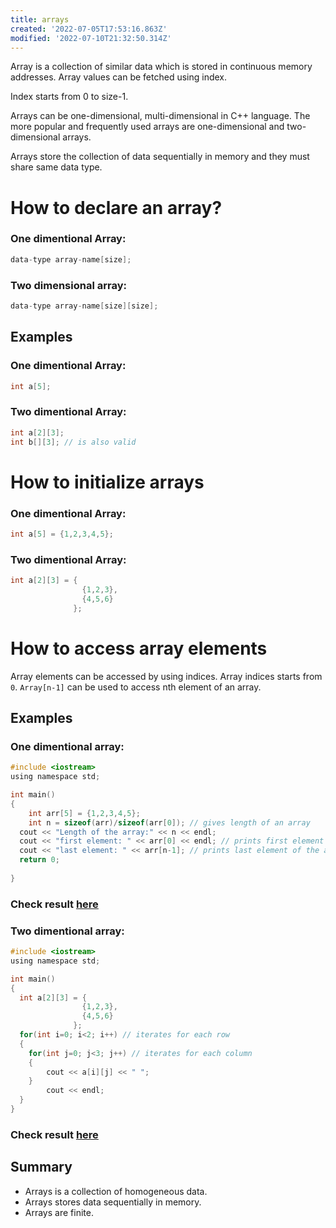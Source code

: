 ```yaml
---
title: arrays
created: '2022-07-05T17:53:16.863Z'
modified: '2022-07-10T21:32:50.314Z'
---
```


Array is a collection of similar data which is stored in continuous memory addresses. Array values can be fetched using index. 

Index starts from 0 to size-1.

Arrays can be one-dimensional, multi-dimensional in C++ language. The more popular and frequently used arrays are one-dimensional and two-dimensional arrays.

Arrays store the collection of data sequentially in memory and they must share same data type.

# How to declare an array?

### One dimentional Array:

```c
data-type array-name[size];
```

### Two dimensional array:

```c
data-type array-name[size][size];
```

## Examples

### One dimentional Array:

```c
int a[5];
```

### Two dimentional Array:

```c
int a[2][3];
int b[][3]; // is also valid
```

# How to initialize arrays

### One dimentional Array:

```c
int a[5] = {1,2,3,4,5};
```

### Two dimentional Array:

```c
int a[2][3] = {
                {1,2,3},
                {4,5,6}
              };
```

# How to access array elements

Array elements can be accessed by using indices. Array indices starts from `0`.  `Array[n-1]` can be used to access nth element of an array.

## Examples

### One dimentional array:

```c
#include <iostream>
using namespace std;

int main() 
{
    int arr[5] = {1,2,3,4,5};
    int n = sizeof(arr)/sizeof(arr[0]); // gives length of an array
  cout << "Length of the array:" << n << endl;
  cout << "first element: " << arr[0] << endl; // prints first element of the array
  cout << "last element: " << arr[n-1]; // prints last element of the array
  return 0;
  
}

```
### Check result [here](https://onecompiler.com/cpp/3vmbf4ed9)

### Two dimentional array:

```c
#include <iostream>
using namespace std;

int main() 
{
  int a[2][3] = {
                {1,2,3},
                {4,5,6}
              };
  for(int i=0; i<2; i++) // iterates for each row
  {
    for(int j=0; j<3; j++) // iterates for each column
    {
        cout << a[i][j] << " ";
    }
        cout << endl;
  }   
}
```
### Check result [here](https://onecompiler.com/cpp/3vmbfbbzg)

## Summary

* Arrays is a collection of homogeneous data.
* Arrays stores data sequentially in memory.
* Arrays are finite.

